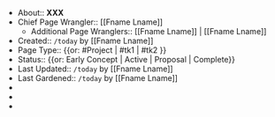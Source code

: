 - About:: __XXX__
- Chief Page Wrangler:: [[Fname Lname]]
    - Additional Page Wranglers:: [[Fname Lname]] | [[Fname Lname]]
- Created:: `/today` by [[Fname Lname]]
- Page Type:: {{or: #Project | #tk1 | #tk2 }}
- Status:: {{or: Early Concept | Active | Proposal | Complete}}
- Last Updated:: `/today` by [[Fname Lname]]
- Last Gardened:: `/today` by [[Fname Lname]]
- 
- 
- 
